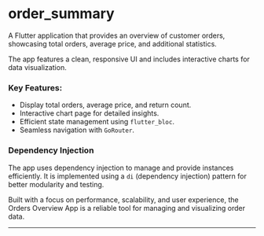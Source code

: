 # order_summary

A Flutter application that provides an overview of customer orders, 
showcasing total orders, average price, and additional statistics.

The app features a clean, responsive UI and includes interactive charts for data visualization.

### Key Features:
- Display total orders, average price, and return count.
- Interactive chart page for detailed insights.
- Efficient state management using `flutter_bloc`.
- Seamless navigation with `GoRouter`.

### Dependency Injection
The app uses dependency injection to manage and provide instances efficiently.
It is implemented using a `di` (dependency injection) pattern for better modularity and testing.

Built with a focus on performance, scalability, 
and user experience, the Orders Overview App is a reliable tool for managing and visualizing order data.

---
